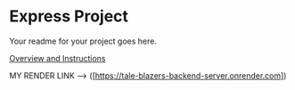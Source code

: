 # Express Project

Your readme for your project goes here.

[Overview and Instructions](./instructions.md)

MY RENDER LINK -->
([https://tale-blazers-backend-server.onrender.com])

